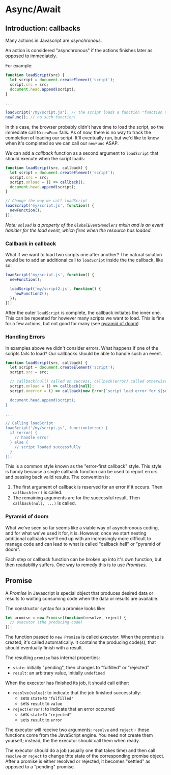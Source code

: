 <link rel="stylesheet" href="../shared/style.css"/>

# Async/Await

## Introduction: callbacks

Many actions in Javascript are *asynchronous*.

An action is considered "asynchronous" if the actions finishes later as opposed to immediately.

For example:

```javascript
function loadScript(src) {
  let script = document.createElement('script');
  script.src = src;
  document.head.append(script);
}

...

loadScript('/my/script.js'); // the script loads a function "function newFunc() { ... }"
newFunc(); // no such function!
```

In this case, the browser probably didn't have time to load the script, so the immediate call to
`newFunc` fails. As of now, there is no way to track the completion of loading our script. It'll
eventually run, but we'd like to know when it's completed so we can call our `newFunc` ASAP.

We can add a *callback* function as a second argument to `loadScript` that should execute when
the script loads:

```javascript
function loadScript(src, callback) {
  let script = document.createElement('script');
  script.src = src;
  script.onload = () => callback();
  document.head.append(script);
}

// Change the way we call loadScript
loadScript('my/script.js', function() {
  newFunction();
});
```

*Note: `onload` is a property of the `GlobalEventHandlers` mixin and is an event hanlder for the load
event, which fires when the resource has loaded.*

### Callback in callback

What if we want to load two scripts one after another? The natural solution would be to add an
additional call to `loadScript` inside the the callback, like so:

```javascript
loadScript('my/script.js', function() {
  newFunction();

  loadScript('my/script2.js', function() {
    newFunction2();
  });
});
```

After the outer `loadScript` is complete, the callback initiates the inner one. This can be
repeated for however many scripts we want to load. This is fine for a few actions, but not good
for many (see [pyramid of doom](#pyramid-of-doom))

### Handling Errors

In examples above we didn't consider errors. What happens if one of the scripts fails to load?
Our callbacks should be able to handle such an event.

```javascript
function loadScript(src, callback) {
  let script = document.createElement('script');
  script.src = src;

  // callback(null) called on success, callback(error) called otherwise
  script.onload = () => callback(null);
  script.onerror = () => callback(new Error(`script load error for ${src`));

  document.head.append(script);
}

...

// Calling loadScript
loadScript('/my/script.js', function(error) {
  if (error) {
    // handle error
  } else {
    // script loaded successfully
  }
});
```

This is a common style known as the "error-first callback" style. This style is handy
because a single callback function can be used to report errors and passing back
vaild results. The convention is:

1.	The first argument of callback is reserved for an error if it occurs. Then
`callback(err)` is called.
2.	The remaining arguments are for the successful result. Then `callback(null, ...)`
is called.

### Pyramid of doom

What we've seen so far seems like a viable way of asynchronous coding, and for what we've
used it for, it is. However, once we start nesting additional callbacks we'll end up with
an increasingly more difficult to manage code and can lead to what is called "callback hell"
or "pyramid of doom".

Each step or callback function can be broken up into it's own function, but then readability
suffers. One way to remedy this is to use *Promises*.

## Promise

A *Promise* in Javascript is special object that produces desired data or results to waiting
consuming code when the data or results are available. 

The constructor syntax for a promise looks like:
```javascript
let promise = new Promise(function(resolve, reject) {
  // executor (the producing code)
});
``` 

The function passed to `new Promise` is called *executor*. When the promise is created, it's
called automatically. It contains the producing code(s), that should eventually finish with a
result.

The resulting `promise` has internal properties:

-   `state`: initially "pending", then changes to "fulfilled" or "rejected"
-   `result`: an arbitrary value, initially `undefined`

When the executor has finished its job, it should call either:

-   `resolve(value)`: to indicate that the job finished successfully:
    - sets `state` to `"fulfilled"`
    - sets `result` to `value`
-   `reject(error)`: to indicate that an error occurred
    - sets `state` to `"rejected"`
    - sets `result` to `error`

The executor will receive two arguments: `resolve` and `reject` - these functions come from the 
JavaScript engine. You need not create them yourself; instead, the the executor should call them
when ready.

The executor should do a job (usually one that takes time) and then call `resolve` or `reject`
to change thte state of the corresponding promise object. After a promise is either resolved
or rejected, it becomes "settled" as opposed to a "pending" promise.
